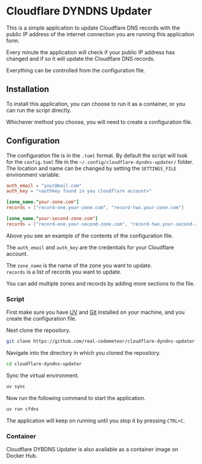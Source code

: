 # Cloudflare DYNDNS Updater
This is a simple application to update Cloudflare DNS records with the public IP address of the internet connection you are running this application form.

Every minute the application will check if your public IP address has changed and if so it will update the Cloudflare DNS records.

Everything can be controlled from the configuration file.

## Installation

To install this application, you can choose to run it as a container, or you can run the script directly.

Whichever method you choose, you will need to create a configuration file.

## Configuration

The configuration file is in the `.toml` format.
By default the script will look for the `config.toml` file in the `~/.config/cloudflare-dyndns-updater/` folder.
The location and name can be changed by setting the `SETTINGS_FILE` environment variable. 

```toml
auth_email = "your@mail.com"
auth_key = "<authkey found in you cloudflare account>"

[zone_name."your-zone.com"]
records = ["record-one.your-zone.com", "record-two.your-zone.com"]

[zone_name."your-second-zone.com"]
records = ["record-one.your-second-zone.com", "record-two.your-second-zone.com"]
```

Above you see an example of the contents of the configuration file.

The `auth_email` and `auth_key` are the credentials for your Cloudflare account.

The `zone_name` is the name of the zone you want to update.  
`records` is a list of records you want to update.

You can add multiple zones and records by adding more sections to the file.

### Script

First make sure you have [UV](https://github.com/astral-sh/uv) and [Git](https://git-scm.com) installed on your machine, and you create the configuration file.

Next clone the repository.

```bash
git clone https://github.com/real-codemeteor/cloudflare-dyndns-updater.git
```

Navigate into the directory in which you cloned the repository.
```bash
cd cloudflare-dyndns-updater
```

Sync the virtual environment.
```bash
uv sync
```

Now run the following command to start the application.
```bash
uv run cfdns
```
The application will keep on running until you stop it by pressing `CTRL+C`.

### Container

Cloudflare DYBDNS Updater is also available as a container image on Docker Hub.

